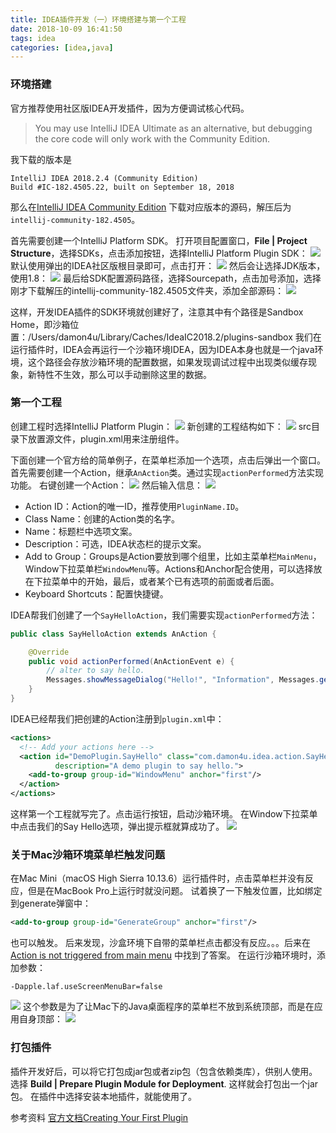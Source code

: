 ```yaml
---
title: IDEA插件开发（一）环境搭建与第一个工程
date: 2018-10-09 16:41:50
tags: idea
categories: [idea,java]
---
```



### 环境搭建
官方推荐使用社区版IDEA开发插件，因为方便调试核心代码。
> You may use IntelliJ IDEA Ultimate as an alternative, but debugging the core code will only work with the Community Edition.

我下载的版本是
```
IntelliJ IDEA 2018.2.4 (Community Edition)
Build #IC-182.4505.22, built on September 18, 2018
```
那么在[IntelliJ IDEA Community Edition](https://github.com/JetBrains/intellij-community/tree/182.4505) 下载对应版本的源码，解压后为`intellij-community-182.4505`。
<!-- more -->
首先需要创建一个IntelliJ Platform SDK。
打开项目配置窗口，__File | Project Structure__，选择SDKs，点击添加按钮，选择IntelliJ Platform Plugin SDK：
![](/images/idea-plugin1.png)
默认使用弹出的IDEA社区版根目录即可，点击打开：
![](/images/idea-plugin2.png)
然后会让选择JDK版本，使用1.8：
![](/images/idea-plugin3.png)
最后给SDK配置源码路径，选择Sourcepath，点击加号添加，选择刚才下载解压的intellij-community-182.4505文件夹，添加全部源码：
![](/images/idea-plugin4.png)

这样，开发IDEA插件的SDK环境就创建好了，注意其中有个路径是Sandbox Home，即沙箱位置：/Users/damon4u/Library/Caches/IdeaIC2018.2/plugins-sandbox
我们在运行插件时，IDEA会再运行一个沙箱环境IDEA，因为IDEA本身也就是一个java环境，这个路径会存放沙箱环境的配置数据，如果发现调试过程中出现类似缓存现象，新特性不生效，那么可以手动删除这里的数据。

### 第一个工程
创建工程时选择IntelliJ Platform Plugin：
![](/images/idea-plugin5.png)
新创建的工程结构如下：
![](/images/idea-plugin6.png)
src目录下放置源文件，plugin.xml用来注册组件。

下面创建一个官方给的简单例子，在菜单栏添加一个选项，点击后弹出一个窗口。
首先需要创建一个Action，继承`AnAction`类。通过实现`actionPerformed`方法实现功能。
右键创建一个Action：
![](/images/idea-plugin7.png)
然后输入信息：
![](/images/idea-plugin8.png)

* Action ID：Action的唯一ID，推荐使用`PluginName.ID`。
* Class Name：创建的Action类的名字。
* Name：标题栏中选项文案。
* Description：可选，IDEA状态栏的提示文案。
* Add to Group：Groups是Action要放到哪个组里，比如主菜单栏`MainMenu`，Window下拉菜单栏`WindowMenu`等。Actions和Anchor配合使用，可以选择放在下拉菜单中的开始，最后，或者某个已有选项的前面或者后面。
* Keyboard Shortcuts：配置快捷键。

IDEA帮我们创建了一个`SayHelloAction`，我们需要实现`actionPerformed`方法：
```java
public class SayHelloAction extends AnAction {

    @Override
    public void actionPerformed(AnActionEvent e) {
        // alter to say hello.
        Messages.showMessageDialog("Hello!", "Information", Messages.getInformationIcon());
    }
}
```

IDEA已经帮我们把创建的Action注册到`plugin.xml`中：
```xml
<actions>
  <!-- Add your actions here -->
  <action id="DemoPlugin.SayHello" class="com.damon4u.idea.action.SayHelloAction" text="Say Hello!"
          description="A demo plugin to say hello.">
    <add-to-group group-id="WindowMenu" anchor="first"/>
  </action>
</actions>
```

这样第一个工程就写完了。点击运行按钮，启动沙箱环境。
在Window下拉菜单中点击我们的Say Hello选项，弹出提示框就算成功了。
![](/images/idea-plugin11.png)

### 关于Mac沙箱环境菜单栏触发问题
在Mac Mini（macOS High Sierra 10.13.6）运行插件时，点击菜单栏并没有反应，但是在MacBook Pro上运行时就没问题。
试着换了一下触发位置，比如绑定到generate弹窗中：
```xml
<add-to-group group-id="GenerateGroup" anchor="first"/>
```
也可以触发。
后来发现，沙盒环境下自带的菜单栏点击都没有反应。。。后来在[Action is not triggered from main menu](https://intellij-support.jetbrains.com/hc/en-us/community/posts/360000005390-Action-is-not-triggered-from-main-menu) 中找到了答案。
在运行沙箱环境时，添加参数：
```
-Dapple.laf.useScreenMenuBar=false
```
![](/images/idea-plugin9.png)
这个参数是为了让Mac下的Java桌面程序的菜单栏不放到系统顶部，而是在应用自身顶部：
![](/images/idea-plugin10.png)

### 打包插件
插件开发好后，可以将它打包成jar包或者zip包（包含依赖类库），供别人使用。
选择 __Build | Prepare Plugin Module <module name> for Deployment__.
这样就会打包出一个jar包。
在插件中选择安装本地插件，就能使用了。

参考资料
[官方文档Creating Your First Plugin](https://www.jetbrains.org/intellij/sdk/docs/basics/getting_started.html)
